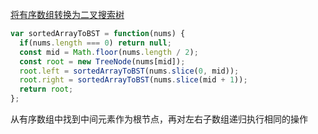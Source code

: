 [将有序数组转换为二叉搜索树](https://leetcode.cn/problems/convert-sorted-array-to-binary-search-tree/description/?envType=study-plan-v2&envId=top-100-liked)

```javascript
var sortedArrayToBST = function(nums) {
  if(nums.length === 0) return null;
  const mid = Math.floor(nums.length / 2);
  const root = new TreeNode(nums[mid]);
  root.left = sortedArrayToBST(nums.slice(0, mid));
  root.right = sortedArrayToBST(nums.slice(mid + 1));
  return root;
};
```

从有序数组中找到中间元素作为根节点，再对左右子数组递归执行相同的操作